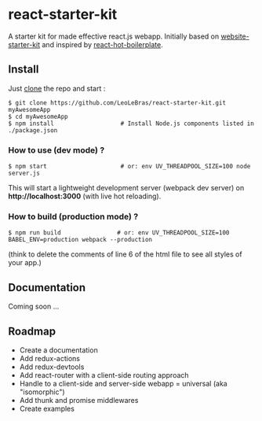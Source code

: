 # react-starter-kit
A starter kit for made effective react.js webapp. Initially based on
[website-starter-kit](https://github.com/LeoLeBras/website-starter-kit.git) and
inspired by [react-hot-boilerplate](https://github.com/gaearon/react-hot-boilerplate.git).

## Install

Just [clone](github-windows://openRepo/https://github.com/LeoLeBras/react-starter-kit.git) the repo
and start :

```shell
$ git clone https://github.com/LeoLeBras/react-starter-kit.git myAwesomeApp
$ cd myAwesomeApp
$ npm install                   # Install Node.js components listed in ./package.json
```

### How to use (dev mode) ?

```shell
$ npm start                     # or: env UV_THREADPOOL_SIZE=100 node server.js
```

This will start a lightweight development server (webpack dev server) on **http://localhost:3000** (with live hot reloading).

### How to build (production mode) ?

```shell
$ npm run build                # or: env UV_THREADPOOL_SIZE=100 BABEL_ENV=production webpack --production
```
(think to delete the comments of line 6 of the html file to see all styles of your app.)

## Documentation
Coming soon ...

## Roadmap
* Create a documentation
* Add redux-actions
* Add redux-devtools
* Add react-router with a client-side routing approach
* Handle to a client-side and server-side webapp = universal (aka "isomorphic")
* Add thunk and promise middlewares
* Create examples
